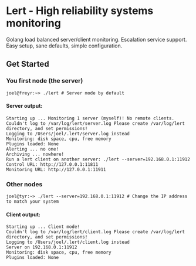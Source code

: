 Lert - High reliability systems monitoring
====

Golang load balanced server/client monitoring. Escalation service support. Easy setup, sane defaults, simple configuration.

Get Started
-----------

### You first node (the server)

    joel@freyr:~> ./lert # Server mode by default

#### Server output:

    Starting up ... Monitoring 1 server (myself)! No remote clients.
    Couldn't log to /var/log/lert/server.log Please create /var/log/lert directory, and set permissions!
    Logging to /Users/joel/.lert/server.log instead
    Monitoring: disk space, cpu, free memory
    Plugins loaded: None
    Alerting ... no one!
    Archiving ... nowhere!
    Run a lert client on another server: ./lert --server=192.168.0.1:11912
    Control URL: http://127.0.0.1:11811
    Monitoring URL: http://127.0.0.1:11911
    
### Other nodes

    joel@tyr:~> ./lert --server=192.168.0.1:11912 # Change the IP address to match your system

#### Client output:
    
    Starting up ... Client mode!
    Couldn't log to /var/log/lert/client.log Please create /var/log/lert directory, and set permissions!
    Logging to /Users/joel/.lert/client.log instead
    Server on 192.168.0.1:11912
    Monitoring: disk space, cpu, free memory
    Plugins loaded: None
